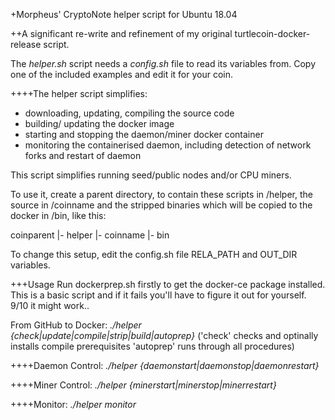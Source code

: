 +Morpheus' CryptoNote helper script for Ubuntu 18.04

++A significant re-write and refinement of my original turtlecoin-docker-release script.

The *helper.sh* script needs a *config.sh* file to read its variables from.
Copy one of the included examples and edit it for your coin.

++++The helper script simplifies:
 - downloading, updating, compiling the source code
 - building/ updating the docker image
 - starting and stopping the daemon/miner docker container
 - monitoring the containerised daemon, including detection of network forks and restart of daemon

This script simplifies running seed/public nodes and/or CPU miners.

To use it, create a parent directory, to contain these scripts in /helper, the source in /coinname
and the stripped binaries which will be copied to the docker in /bin, like this:

coinparent
 |- helper
 |- coinname
 |- bin

To change this setup, edit the config.sh file RELA_PATH and OUT_DIR variables.

+++Usage
Run dockerprep.sh firstly to get the docker-ce package installed.  This is a basic script and if it fails
you'll have to figure it out for yourself. 9/10 it might work..

From GitHub to Docker:
*./helper {check|update|compile|strip|build|autoprep}*
('check' checks and optinally installs compile prerequisites
'autoprep' runs through all procedures)

++++Daemon Control:
*./helper {daemonstart|daemonstop|daemonrestart}*

++++Miner Control:
*./helper {minerstart|minerstop|minerrestart}*

++++Monitor:
*./helper monitor*